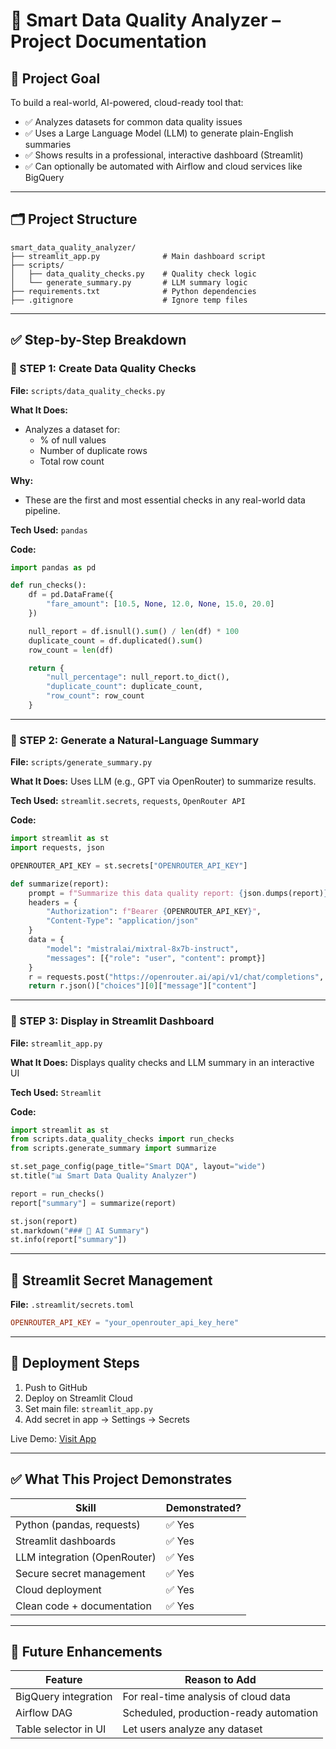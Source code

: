 # 🧠 Smart Data Quality Analyzer – Project Documentation

## 🎯 Project Goal

To build a real-world, AI-powered, cloud-ready tool that:
- ✅ Analyzes datasets for common data quality issues
- ✅ Uses a Large Language Model (LLM) to generate plain-English summaries
- ✅ Shows results in a professional, interactive dashboard (Streamlit)
- ✅ Can optionally be automated with Airflow and cloud services like BigQuery

---

## 🗂️ Project Structure

```
smart_data_quality_analyzer/
├── streamlit_app.py              # Main dashboard script
├── scripts/
│   ├── data_quality_checks.py    # Quality check logic
│   └── generate_summary.py       # LLM summary logic
├── requirements.txt              # Python dependencies
├── .gitignore                    # Ignore temp files
```

---

## ✅ Step-by-Step Breakdown

### 🔹 STEP 1: Create Data Quality Checks

**File:** `scripts/data_quality_checks.py`

**What It Does:**
- Analyzes a dataset for:
  - % of null values
  - Number of duplicate rows
  - Total row count

**Why:**
- These are the first and most essential checks in any real-world data pipeline.

**Tech Used:** `pandas`

**Code:**
```python
import pandas as pd

def run_checks():
    df = pd.DataFrame({
        "fare_amount": [10.5, None, 12.0, None, 15.0, 20.0]
    })

    null_report = df.isnull().sum() / len(df) * 100
    duplicate_count = df.duplicated().sum()
    row_count = len(df)

    return {
        "null_percentage": null_report.to_dict(),
        "duplicate_count": duplicate_count,
        "row_count": row_count
    }
```

---

### 🔹 STEP 2: Generate a Natural-Language Summary

**File:** `scripts/generate_summary.py`

**What It Does:** Uses LLM (e.g., GPT via OpenRouter) to summarize results.

**Tech Used:** `streamlit.secrets`, `requests`, `OpenRouter API`

**Code:**
```python
import streamlit as st
import requests, json

OPENROUTER_API_KEY = st.secrets["OPENROUTER_API_KEY"]

def summarize(report):
    prompt = f"Summarize this data quality report: {json.dumps(report)}"
    headers = {
        "Authorization": f"Bearer {OPENROUTER_API_KEY}",
        "Content-Type": "application/json"
    }
    data = {
        "model": "mistralai/mixtral-8x7b-instruct",
        "messages": [{"role": "user", "content": prompt}]
    }
    r = requests.post("https://openrouter.ai/api/v1/chat/completions", headers=headers, json=data)
    return r.json()["choices"][0]["message"]["content"]
```

---

### 🔹 STEP 3: Display in Streamlit Dashboard

**File:** `streamlit_app.py`

**What It Does:** Displays quality checks and LLM summary in an interactive UI

**Tech Used:** `Streamlit`

**Code:**
```python
import streamlit as st
from scripts.data_quality_checks import run_checks
from scripts.generate_summary import summarize

st.set_page_config(page_title="Smart DQA", layout="wide")
st.title("📊 Smart Data Quality Analyzer")

report = run_checks()
report["summary"] = summarize(report)

st.json(report)
st.markdown("### 🧠 AI Summary")
st.info(report["summary"])
```

---

## 🔐 Streamlit Secret Management

**File:** `.streamlit/secrets.toml`

```toml
OPENROUTER_API_KEY = "your_openrouter_api_key_here"
```

---

## 🚀 Deployment Steps

1. Push to GitHub
2. Deploy on Streamlit Cloud
3. Set main file: `streamlit_app.py`
4. Add secret in app → Settings → Secrets

Live Demo: [Visit App](https://ai-powered-data-quality-check-35rurwi7wvhfk58khqv9h4.streamlit.app/)

---

## ✅ What This Project Demonstrates

| Skill                      | Demonstrated? |
|----------------------------|---------------|
| Python (pandas, requests)  | ✅ Yes         |
| Streamlit dashboards       | ✅ Yes         |
| LLM integration (OpenRouter)| ✅ Yes        |
| Secure secret management   | ✅ Yes         |
| Cloud deployment           | ✅ Yes         |
| Clean code + documentation | ✅ Yes         |

---

## 🧭 Future Enhancements

| Feature                   | Reason to Add                              |
|---------------------------|---------------------------------------------|
| BigQuery integration      | For real-time analysis of cloud data        |
| Airflow DAG               | Scheduled, production-ready automation      |
| Table selector in UI      | Let users analyze any dataset               |

